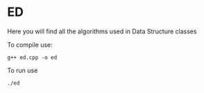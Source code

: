 # ED
Here you will find all the algorithms used in Data Structure classes 

To compile use:
```
g++ ed.cpp -o ed
```
To run use
```
./ed
```
